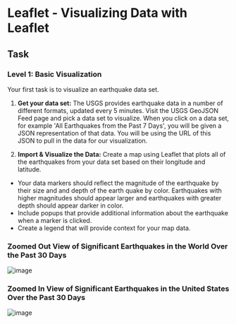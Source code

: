 # Leaflet  - Visualizing Data with Leaflet

## Task

### Level 1: Basic Visualization
Your first task is to visualize an earthquake data set.
1. **Get your data set:** 
The USGS provides earthquake data in a number of different formats, updated every 5 minutes. Visit the USGS GeoJSON Feed page and pick a data set to visualize. When you click on a data set, for example 'All Earthquakes from the Past 7 Days', you will be given a JSON representation of that data. You will be using the URL of this JSON to pull in the data for our visualization.

2. **Import & Visualize the Data:**
Create a map using Leaflet that plots all of the earthquakes from your data set based on their longitude and latitude.
  - Your data markers should reflect the magnitude of the earthquake by their size and and depth of the earth quake by color. Earthquakes with higher magnitudes should appear larger and earthquakes with greater depth should appear darker in color.
  - Include popups that provide additional information about the earthquake when a marker is clicked.
  - Create a legend that will provide context for your map data.

### Zoomed Out View of Significant Earthquakes in the World Over the Past 30 Days
![image](https://user-images.githubusercontent.com/69765842/105659895-d44fbc00-5e97-11eb-9af1-b67b899b42d5.png)

### Zoomed In View of Significant Earthquakes in the United States Over the Past 30 Days
![image](https://user-images.githubusercontent.com/69765842/105659961-f8130200-5e97-11eb-9ef7-833c371c4948.png)



